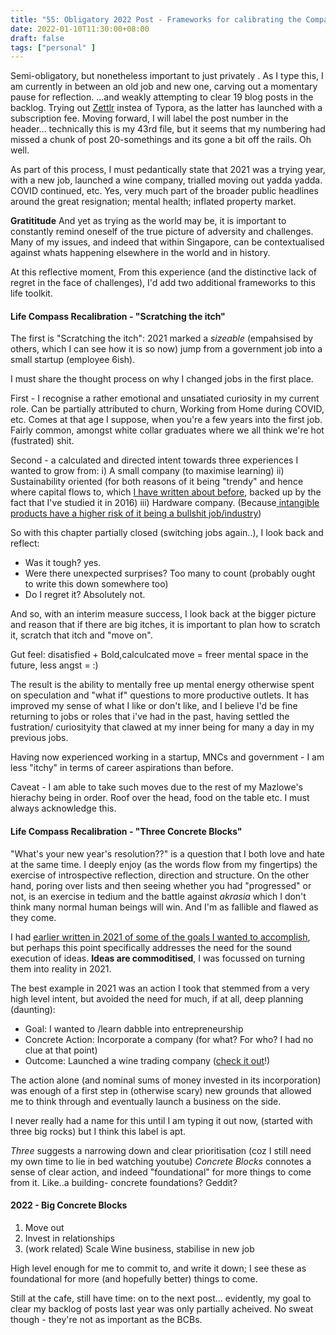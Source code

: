 ```yaml
---
title: "55: Obligatory 2022 Post - Frameworks for calibrating the Compass of Life"
date: 2022-01-10T11:30:00+08:00
draft: false
tags: ["personal" ]
---
```


Semi-obligatory, but nonetheless important to just privately . As I type this, I am currently in between an old job and new one, carving out a momentary pause for reflection. ...and weakly attempting to clear 19 blog posts in the backlog. Trying out [Zettlr](https://www.zettlr.com/) instea of Typora, as the latter has launched with a subscription fee. Moving forward, I will label the post number in the header… technically this is my 43rd file, but it seems that my numbering had missed a chunk of post 20-somethings and its gone a bit off the rails. Oh well. 

As part of this process, I must pedantically state that 2021 was a trying year, with a new job, launched a wine company, trialled moving out yadda yadda. COVID continued, etc. Yes, very much part of the broader public headlines around the great resignation; mental health; inflated property market.

**Gratititude** 
And yet as trying as the world may be, it is important to constantly remind oneself of the true picture of adversity and challenges. 
Many of my issues, and indeed that within Singapore, can be contextualised against whats happening elsewhere in the world and in history. 

At this reflective moment, From this experience (and the distinctive lack of regret in the face of challenges), I'd add two additional frameworks to this life toolkit.

#### Life Compass Recalibration - "Scratching the itch"
The first is "Scratching the itch": 
2021 marked a _sizeable_ (empahsised by others, which I can see how it is so now) jump from a government job into a small startup (employee 6ish). 

I must share the thought process on why I changed jobs in the first place. 

First - I recognise a rather emotional and unsatiated curiosity in my current role. Can be partially attributed to churn, Working from Home during COVID, etc. Comes at that age I suppose, when you're a few years into the first job. Fairly common, amongst white collar graduates where we all think we're hot (fustrated) shit.  

Second - a calculated and directed intent towards three experiences I wanted to grow from:
i) A small company (to maximise learning)
ii) Sustainability oriented (for both reasons of it being "trendy" and hence where capital flows to, which [I have written about before](https://www.makwaijun.com/blog/post35/), backed up by the fact that I've studied it in 2016)
iii) Hardware company. (Because[ intangible products have a higher risk of it being a bullshit job/industry](https://www.makwaijun.com/blog/post42/))

So with this chapter partially closed (switching jobs again..), I look back and reflect: 

- Was it tough? yes. 
- Were there unexpected surprises? Too many to count (probably ought to write this down somewhere too)
- Do I regret it? Absolutely not.

And so, with an interim measure success, I look back at the bigger picture and reason that if there are big itches, it is important to plan how to scratch it, scratch that itch and "move on".

Gut feel: disatisfied + Bold,calculcated move = freer mental space in the future, less angst =  :) 

The result is the ability to mentally free up mental energy otherwise spent on speculation and "what if" questions to more productive outlets. It has improved my sense of what I like or don't like, and I believe I'd be fine returning to jobs or roles that i've had in the past, having settled the fustration/ curiosityity that clawed at my inner being for many a day in my previous jobs.

Having now experienced working in a startup, MNCs and government - I am less "itchy" in terms of career aspirations than before. 

Caveat - I am able to take such moves due to the rest of my Mazlowe's hierachy being in order. Roof over the head, food on the table etc. I must always acknowledge this.

#### Life Compass Recalibration - "Three Concrete Blocks"

"What's your new year's resolution??" is a question that I both love and hate at the same time. I deeply enjoy (as the words flow from my fingertips) the exercise of introspective reflection, direction and structure. On the other hand, poring over lists and then seeing whether you had "progressed" or not, is an exercise in tedium and the battle against _akrasia_ which I don't think many normal human beings will win. And I'm as fallible and flawed as they come. 

I had [earlier written in 2021 of some of the goals I wanted to accomplish](https://www.makwaijun.com/blog/post26/), but perhaps this point specifically addresses the need for the sound execution of ideas. **Ideas are commoditised**, I was focussed on turning them into reality in 2021. 

The best example in 2021 was an action I took that stemmed from a very high level intent, but avoided the need for much, if at all, deep planning (daunting):

- Goal: I wanted to /learn dabble into entrepreneurship
- Concrete Action: Incorporate a company (for what? For who? I had no clue at that point)
- Outcome: Launched a wine trading company ([check it out](https://vinearth.com/)!)

The action alone (and nominal sums of money invested in its incorporation) was enough of a first step in (otherwise scary) new grounds that allowed me to think through and eventually launch a business on the side. 

I never really had a name for this until I am typing it out now, (started with three big rocks) but I think this label is apt. 

_Three_ suggests a narrowing down and clear prioritisation (coz I still need my own time to lie in bed watching youtube)
_Concrete Blocks_ connotes a sense of clear action, and indeed "foundational" for more things to come from it. Like..a building- concrete foundations? Geddit?

#### 2022 - Big Concrete Blocks
1) Move out
2) Invest in relationships
3) (work related) Scale Wine business, stabilise in new job

High level enough for me to commit to, and write it down; I see these as foundational for more (and hopefully better) things to come. 

Still at the cafe, still have time: on to the next post… evidently, my goal to clear my backlog of posts last year was only partially acheived. No sweat though - they're not as important as the BCBs. 
